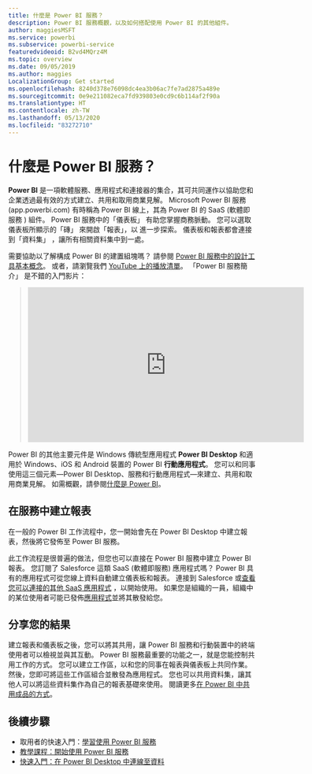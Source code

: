 ```yaml
---
title: 什麼是 Power BI 服務？
description: Power BI 服務概觀，以及如何搭配使用 Power BI 的其他組件。
author: maggiesMSFT
ms.service: powerbi
ms.subservice: powerbi-service
featuredvideoid: B2vd4MQrz4M
ms.topic: overview
ms.date: 09/05/2019
ms.author: maggies
LocalizationGroup: Get started
ms.openlocfilehash: 8240d378e76098dc4ea3b06ac7fe7ad2875a489e
ms.sourcegitcommit: 0e9e211082eca7fd939803e0cd9c6b114af2f90a
ms.translationtype: HT
ms.contentlocale: zh-TW
ms.lasthandoff: 05/13/2020
ms.locfileid: "83272710"
---
```

# <a name="what-is-the-power-bi-service"></a>什麼是 Power BI 服務？
**Power BI** 是一項軟體服務、應用程式和連接器的集合，其可共同運作以協助您和企業透過最有效的方式建立、共用和取用商業見解。 Microsoft Power BI 服務  (app.powerbi.com) 有時稱為 Power BI 線上，其為 Power BI 的 SaaS (軟體即服務  ) 組件。 Power BI 服務中的「儀表板」  有助您掌握商務脈動。 您可以選取儀表板所顯示的「磚」  來開啟「報表」，以  進一步探索。 儀表板和報表都會連接到「資料集」  ，讓所有相關資料集中到一處。 

需要協助以了解構成 Power BI 的建置組塊嗎？ 請參閱 [Power BI 服務中的設計工具基本概念](service-basic-concepts.md)。 或者，請瀏覽我們 [YouTube 上的播放清單](https://www.youtube.com/playlist?list=PL1N57mwBHtN0JFoKSR0n-tBkUJHeMP2cP)。 「Power BI 服務簡介」  是不錯的入門影片：

> 
> <iframe width="560" height="315" src="https://www.youtube.com/embed/B2vd4MQrz4M" frameborder="0" allowfullscreen></iframe>
> 

Power BI 的其他主要元件是 Windows 傳統型應用程式 **Power BI Desktop** 和適用於 Windows、iOS 和 Android 裝置的 Power BI **行動應用程式**。 您可以和同事使用這三個元素&mdash;Power BI Desktop、服務和行動應用程式&mdash;來建立、共用和取用商業見解。 如需概觀，請參閱[什麼是 Power BI](fundamentals/power-bi-overview.md)。

## <a name="creating-reports-in-the-service"></a>在服務中建立報表
在一般的 Power BI 工作流程中，您一開始會先在 Power BI Desktop 中建立報表，然後將它發佈至 Power BI 服務。  

此工作流程是很普遍的做法，但您也可以直接在 Power BI 服務中建立 Power BI 報表。 您訂閱了 Salesforce 這類 SaaS (軟體即服務) 應用程式嗎？ Power BI 具有的應用程式可從您線上資料自動建立儀表板和報表。 連接到 Salesforce 或[查看您可以連接的其他 SaaS 應用程式](connect-data/service-get-data.md) ，以開始使用。 如果您是組織的一員，組織中的某位使用者可能已發佈[應用程式](collaborate-share/service-create-distribute-apps.md)並將其散發給您。

## <a name="sharing-your-findings"></a>分享您的結果 

建立報表和儀表板之後，您可以將其共用，讓 Power BI 服務和行動裝置中的終端使用者可以檢視並與其互動。 Power BI 服務最重要的功能之一，就是您能控制共用工作的方式。 您可以建立工作區，以和您的同事在報表與儀表板上共同作業。 然後，您即可將這些工作區組合並散發為應用程式。 您也可以共用資料集，讓其他人可以將這些資料集作為自己的報表基礎來使用。 閱讀更多[在 Power BI 中共用成品的方式](collaborate-share/service-how-to-collaborate-distribute-dashboards-reports.md)。

## <a name="next-steps"></a>後續步驟
- 取用者的快速入門：[學習使用 Power BI 服務](consumer/end-user-experience.md)   
- [教學課程：開始使用 Power BI 服務](service-get-started.md)
- [快速入門：在 Power BI Desktop 中連線至資料](connect-data/desktop-quickstart-connect-to-data.md)
